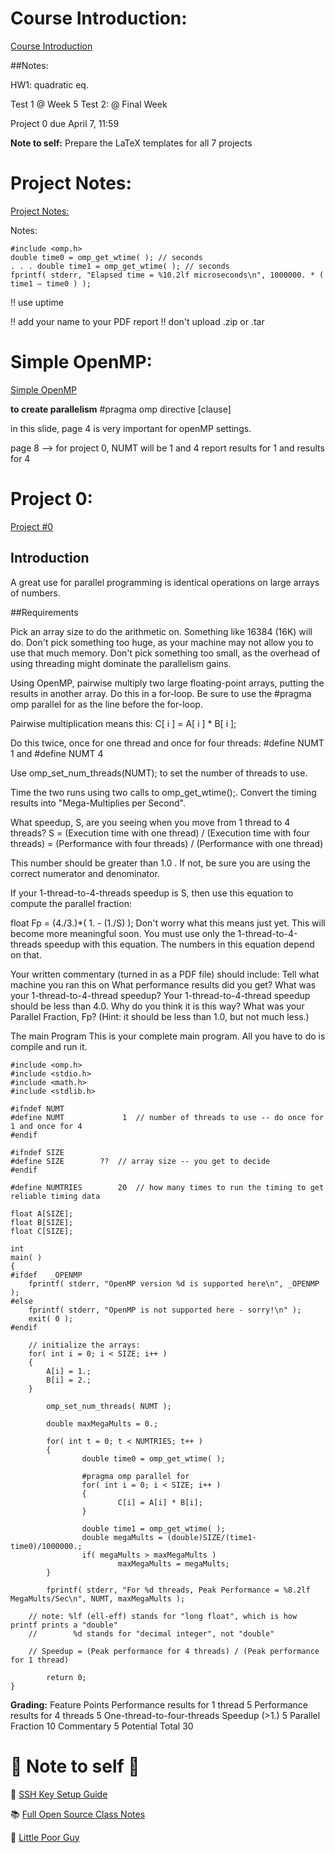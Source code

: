 # Course Introduction:

[Course Introduction](https://web.engr.oregonstate.edu/~mjb/cs575/Handouts/course.introduction.1pp.pdf)

##Notes:

HW1: quadratic eq.

Test 1 @ Week 5
Test 2: @ Final Week

Project 0 due April 7, 11:59

**Note to self:** Prepare the LaTeX templates for all 7 projects

# Project Notes:

[Project Notes:](https://web.engr.oregonstate.edu/~mjb/cs575/Handouts/project.notes.1pp.pdf)

Notes:

```
#include <omp.h>
double time0 = omp_get_wtime( ); // seconds
. . . double time1 = omp_get_wtime( ); // seconds
fprintf( stderr, "Elapsed time = %10.2lf microseconds\n", 1000000. * ( time1 – time0 ) );
```

‼ use uptime

‼ add your name to your PDF report
‼ don't upload .zip or .tar

# Simple OpenMP:

[Simple OpenMP](https://web.engr.oregonstate.edu/~mjb/cs575/Handouts/openmp-simple.1pp.pdf)

**to create parallelism**
#pragma omp directive [clause]

in this slide, page 4 is very important for openMP settings.

page 8 --> 
for project 0, 
NUMT will be 1 and 4
report results for 1 and results for 4

# Project 0:

[Project #0](https://web.engr.oregonstate.edu/~mjb/cs575/Projects/proj00.html)

## Introduction

A great use for parallel programming is identical operations on large arrays of numbers.

##Requirements

Pick an array size to do the arithmetic on. Something like 16384 (16K) will do. Don't pick something too huge, as your machine may not allow you to use that much memory. Don't pick something too small, as the overhead of using threading might dominate the parallelism gains.

Using OpenMP, pairwise multiply two large floating-point arrays, putting the results in another array. Do this in a for-loop. Be sure to use the #pragma omp parallel for as the line before the for-loop.

Pairwise multiplication means this: C[ i ] = A[ i ] * B[ i ];

Do this twice, once for one thread and once for four threads:
#define NUMT 1
and
#define NUMT 4

Use omp_set_num_threads(NUMT); to set the number of threads to use.

Time the two runs using two calls to omp_get_wtime();. Convert the timing results into "Mega-Multiplies per Second".

What speedup, S, are you seeing when you move from 1 thread to 4 threads?
S = (Execution time with one thread) / (Execution time with four threads) = (Performance with four threads) / (Performance with one thread)

This number should be greater than 1.0 . If not, be sure you are using the correct numerator and denominator.


If your 1-thread-to-4-threads speedup is S, then use this equation to compute the parallel fraction:

float Fp = (4./3.)*( 1. - (1./S) );
Don't worry what this means just yet. This will become more meaningful soon.
You must use only the 1-thread-to-4-threads speedup with this equation. The numbers in this equation depend on that.


Your written commentary (turned in as a PDF file) should include:
Tell what machine you ran this on
What performance results did you get?
What was your 1-thread-to-4-thread speedup?
Your 1-thread-to-4-thread speedup should be less than 4.0. Why do you think it is this way?
What was your Parallel Fraction, Fp? (Hint: it should be less than 1.0, but not much less.)

The main Program
This is your complete main program. All you have to do is compile and run it.

```
#include <omp.h>
#include <stdio.h>
#include <math.h>
#include <stdlib.h>

#ifndef NUMT
#define NUMT	         1	// number of threads to use -- do once for 1 and once for 4
#endif

#ifndef SIZE
#define SIZE       	??	// array size -- you get to decide
#endif

#define NUMTRIES        20	// how many times to run the timing to get reliable timing data

float A[SIZE];
float B[SIZE];
float C[SIZE];

int
main( )
{
#ifdef   _OPENMP
	fprintf( stderr, "OpenMP version %d is supported here\n", _OPENMP );
#else
	fprintf( stderr, "OpenMP is not supported here - sorry!\n" );
	exit( 0 );
#endif

	// initialize the arrays:
	for( int i = 0; i < SIZE; i++ )
	{
		A[i] = 1.;
		B[i] = 2.;
	}

        omp_set_num_threads( NUMT );

        double maxMegaMults = 0.;

        for( int t = 0; t < NUMTRIES; t++ )
        {
                double time0 = omp_get_wtime( );

                #pragma omp parallel for
                for( int i = 0; i < SIZE; i++ )
                {
                        C[i] = A[i] * B[i];
                }

                double time1 = omp_get_wtime( );
                double megaMults = (double)SIZE/(time1-time0)/1000000.;
                if( megaMults > maxMegaMults )
                        maxMegaMults = megaMults;
        }

        fprintf( stderr, "For %d threads, Peak Performance = %8.2lf MegaMults/Sec\n", NUMT, maxMegaMults );

	// note: %lf (ell-eff) stands for "long float", which is how printf prints a "double"
	//        %d stands for "decimal integer", not "double"

	// Speedup = (Peak performance for 4 threads) / (Peak performance for 1 thread)

        return 0;
}
```

**Grading:**
Feature	Points
Performance results for 1 thread	5
Performance results for 4 threads	5
One-thread-to-four-threads Speedup (>1.)	5
Parallel Fraction	10
Commentary	5
Potential Total	30

# 🐨 Note to self 🐨

🔑 [SSH Key Setup Guide](https://web.engr.oregonstate.edu/~anklesan/flipsetup.html)

📚 [Full Open Source Class Notes](https://web.engr.oregonstate.edu/~mjb/cs575/)

🤖 [Little Poor Guy](https://www.autoblog.com/features/train-hits-autonomous-robot-crossing)